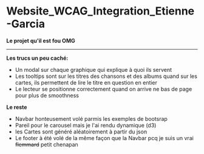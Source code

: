 # Website_WCAG_Integration_Etienne-Garcia

**Le projet qu'il est fou OMG**

---

**Les trucs un peu caché:**
- Un modal sur chaque graphique qui explique à quoi ils servent
- Les tooltips sont sur les titres des chansons et des albums quand sur les cartes, ils permettent de lire le titre en question en entier
- Le lecteur se positionne correctement quand on arrive ne bas de page pour plus de smoothness

**Le reste**
- Navbar honteusement volé parmis les exemples de bootsrap
- Pareil pour le carousel mais je l'ai rendu dynamique (d3)
- les Cartes sont généré aléatoirement à partir du json
- Le footer à été volé de la même façon que la Navbar pcq je suis un vrai ~~flemmard~~ petit chenapan
